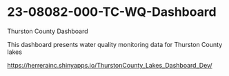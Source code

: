 # 23-08082-000-TC-WQ-Dashboard
Thurston County Dashboard

This dashboard presents water quality monitoring data for Thurston County lakes

https://herrerainc.shinyapps.io/ThurstonCounty_Lakes_Dashboard_Dev/
